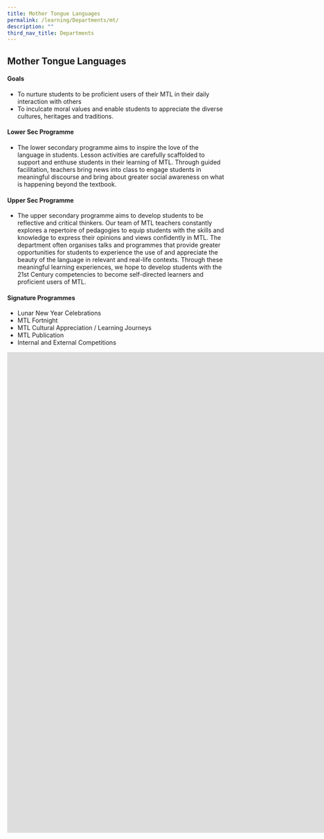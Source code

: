 ```yaml
---
title: Mother Tongue Languages
permalink: /learning/Departments/mt/
description: ""
third_nav_title: Departments
---
```

## Mother Tongue Languages

#### Goals

*   To nurture students to be proficient users of their MTL in their daily interaction with others
*   To inculcate moral values and enable students to appreciate the diverse cultures, heritages and traditions.

#### Lower Sec Programme

*   The lower secondary programme aims to inspire the love of the language in students. Lesson activities are carefully scaffolded to support and enthuse students in their learning of MTL. Through guided facilitation, teachers bring news into class to engage students in meaningful discourse and bring about greater social awareness on what is happening beyond the textbook.

#### Upper Sec Programme

*   The upper secondary programme aims to develop students to be reflective and critical thinkers. Our team of MTL teachers constantly explores a repertoire of pedagogies to equip students with the skills and knowledge to express their opinions and views confidently in MTL. The department often organises talks and programmes that provide greater opportunities for students to experience the use of and appreciate the beauty of the language in relevant and real-life contexts. Through these meaningful learning experiences, we hope to develop students with the 21st Century competencies to become self-directed learners and proficient users of MTL.

#### Signature Programmes

*   Lunar New Year Celebrations
*   MTL Fortnight
*   MTL Cultural Appreciation / Learning Journeys
*   MTL Publication
*   Internal and External Competitions

<iframe allowfullscreen="true" height="1109" width="1920" frameborder="0" src="https://docs.google.com/presentation/d/e/2PACX-1vSBXzeC4utAzwgtEB2_wZBiH7lsPSIGRO_oepuVQL_fkLoc2NjQLrHvtChGZJdHoZrPRPUHMnrV2KeF/embed?start=false&amp;loop=false&amp;delayms=3000"></iframe>